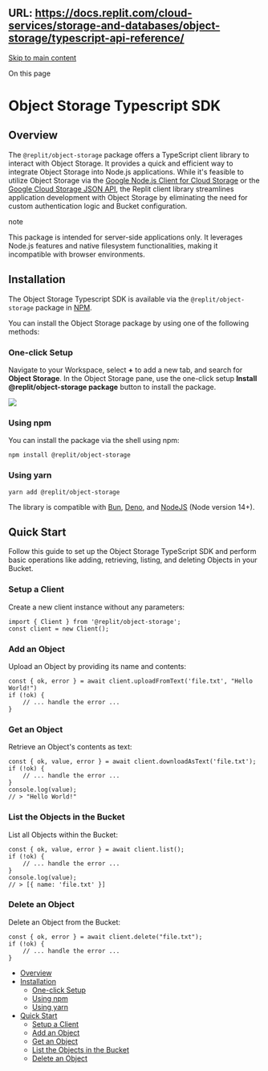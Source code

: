 URL: https://docs.replit.com/cloud-services/storage-and-databases/object-storage/typescript-api-reference/
---
[Skip to main content](#__docusaurus_skipToContent_fallback)

On this page

# Object Storage Typescript SDK

## Overview [​](/cloud-services/storage-and-databases/object-storage/typescript-api-reference/\#overview "Direct link to Overview")

The `@replit/object-storage` package offers a TypeScript client library to interact with Object Storage. It provides a quick and efficient way to integrate Object Storage into Node.js applications. While it's feasible to utilize Object Storage via the [Google Node.js Client for Cloud Storage](https://cloud.google.com/nodejs/docs/reference/storage/latest) or the [Google Cloud Storage JSON API](https://cloud.google.com/storage/docs/json_api), the Replit client library streamlines application development with Object Storage by eliminating the need for custom authentication logic and Bucket configuration.

note

This package is intended for server-side applications only. It leverages Node.js features and native filesystem functionalities, making it incompatible with browser environments.

## Installation [​](/cloud-services/storage-and-databases/object-storage/typescript-api-reference/\#installation "Direct link to Installation")

The Object Storage Typescript SDK is available via the `@replit/object-storage` package in [NPM](https://www.npmjs.com/package/@replit/object-storage).

You can install the Object Storage package by using one of the following methods:

### One-click Setup [​](/cloud-services/storage-and-databases/object-storage/typescript-api-reference/\#one-click-setup "Direct link to One-click Setup")

Navigate to your Workspace, select **+** to add a new tab, and search for **Object Storage**. In the Object Storage pane, use the one-click setup **Install @replit/object-storage package** button to install the package.

![](https://docimg.replit.app/images/hosting/object-storage/install-javascript.png)

### Using npm [​](/cloud-services/storage-and-databases/object-storage/typescript-api-reference/\#using-npm "Direct link to Using npm")

You can install the package via the shell using npm:

```codeBlockLines_e6Vv
npm install @replit/object-storage

```

### Using yarn [​](/cloud-services/storage-and-databases/object-storage/typescript-api-reference/\#using-yarn "Direct link to Using yarn")

```codeBlockLines_e6Vv
yarn add @replit/object-storage

```

The library is compatible with [Bun](https://replit.com/@replit/Bun?v=1), [Deno](https://replit.com/@replit/Deno?v=1), and [NodeJS](https://replit.com/@replit/Nodejs?v=1) (Node version 14+).

## Quick Start [​](/cloud-services/storage-and-databases/object-storage/typescript-api-reference/\#quick-start "Direct link to Quick Start")

Follow this guide to set up the Object Storage TypeScript SDK and perform basic operations like adding, retrieving, listing, and deleting Objects in your Bucket.

### Setup a Client [​](/cloud-services/storage-and-databases/object-storage/typescript-api-reference/\#setup-a-client "Direct link to Setup a Client")

Create a new client instance without any parameters:

```codeBlockLines_e6Vv
import { Client } from '@replit/object-storage';
const client = new Client();

```

### Add an Object [​](/cloud-services/storage-and-databases/object-storage/typescript-api-reference/\#add-an-object "Direct link to Add an Object")

Upload an Object by providing its name and contents:

```codeBlockLines_e6Vv
const { ok, error } = await client.uploadFromText('file.txt', "Hello World!")
if (!ok) {
    // ... handle the error ...
}

```

### Get an Object [​](/cloud-services/storage-and-databases/object-storage/typescript-api-reference/\#get-an-object "Direct link to Get an Object")

Retrieve an Object's contents as text:

```codeBlockLines_e6Vv
const { ok, value, error } = await client.downloadAsText('file.txt');
if (!ok) {
    // ... handle the error ...
}
console.log(value);
// > "Hello World!"

```

### List the Objects in the Bucket [​](/cloud-services/storage-and-databases/object-storage/typescript-api-reference/\#list-the-objects-in-the-bucket "Direct link to List the Objects in the Bucket")

List all Objects within the Bucket:

```codeBlockLines_e6Vv
const { ok, value, error } = await client.list();
if (!ok) {
    // ... handle the error ...
}
console.log(value);
// > [{ name: 'file.txt' }]

```

### Delete an Object [​](/cloud-services/storage-and-databases/object-storage/typescript-api-reference/\#delete-an-object "Direct link to Delete an Object")

Delete an Object from the Bucket:

```codeBlockLines_e6Vv
const { ok, error } = await client.delete("file.txt");
if (!ok) {
    // ... handle the error ...
}

```

- [Overview](/cloud-services/storage-and-databases/object-storage/typescript-api-reference/#overview)
- [Installation](/cloud-services/storage-and-databases/object-storage/typescript-api-reference/#installation)
  - [One-click Setup](/cloud-services/storage-and-databases/object-storage/typescript-api-reference/#one-click-setup)
  - [Using npm](/cloud-services/storage-and-databases/object-storage/typescript-api-reference/#using-npm)
  - [Using yarn](/cloud-services/storage-and-databases/object-storage/typescript-api-reference/#using-yarn)
- [Quick Start](/cloud-services/storage-and-databases/object-storage/typescript-api-reference/#quick-start)
  - [Setup a Client](/cloud-services/storage-and-databases/object-storage/typescript-api-reference/#setup-a-client)
  - [Add an Object](/cloud-services/storage-and-databases/object-storage/typescript-api-reference/#add-an-object)
  - [Get an Object](/cloud-services/storage-and-databases/object-storage/typescript-api-reference/#get-an-object)
  - [List the Objects in the Bucket](/cloud-services/storage-and-databases/object-storage/typescript-api-reference/#list-the-objects-in-the-bucket)
  - [Delete an Object](/cloud-services/storage-and-databases/object-storage/typescript-api-reference/#delete-an-object)